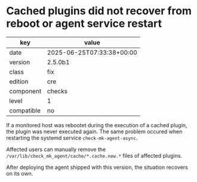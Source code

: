 [//]: # (werk v2)
# Cached plugins did not recover from reboot or agent service restart

key        | value
---------- | ---
date       | 2025-06-25T07:33:38+00:00
version    | 2.5.0b1
class      | fix
edition    | cre
component  | checks
level      | 1
compatible | no

If a monitored host was rebootet during the execution of a cached plugin, the
plugin was never executed again.
The same problem occured when restarting the systemd service `check-mk-agent-async`.

Affected users can manually remove the `/var/lib/check_mk_agent/cache/*.cache.new.*` files of affected plugins.

After deploying the agent shipped with this version, the situation recovers on its own.
